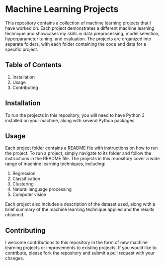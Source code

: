 # Machine Learning Projects
This repository contains a collection of machine learning projects that I have worked on. Each project demonstrates a different machine learning technique and showcases my skills in data preprocessing, model selection, hyperparameter tuning, and evaluation. The projects are organized into separate folders, with each folder containing the code and data for a specific project.

## Table of Contents
1. Installation
2. Usage
3. Contributing

## Installation
To run the projects in this repository, you will need to have Python 3 installed on your machine, along with several Python packages.

## Usage
Each project folder contains a README file with instructions on how to run the project. To run a project, simply navigate to its folder and follow the instructions in the README file.
The projects in this repository cover a wide range of machine learning techniques, including:
1. Regression
2. Classification
3. Clustering
4. Natural language processing
5. Computer vision

Each project also includes a description of the dataset used, along with a brief summary of the machine learning technique applied and the results obtained.

## Contributing
I welcome contributions to this repository in the form of new machine learning projects or improvements to existing projects. If you would like to contribute, please fork the repository and submit a pull request with your changes.
